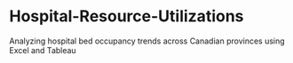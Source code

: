 # Hospital-Resource-Utilizations
Analyzing hospital bed occupancy trends across Canadian provinces using Excel and Tableau
